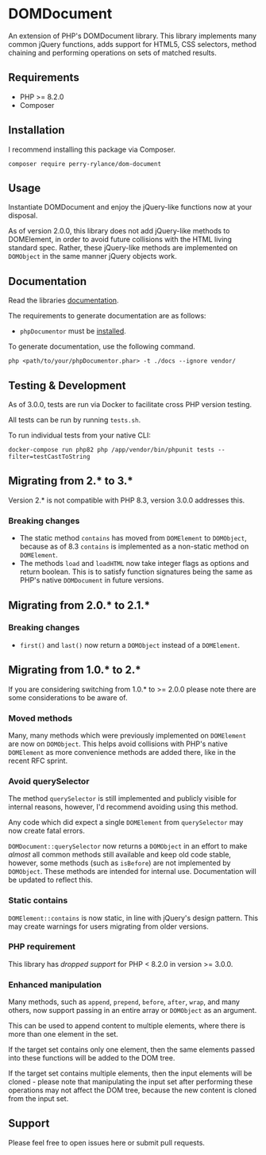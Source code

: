 # DOMDocument
An extension of PHP's DOMDocument library. This library implements many common jQuery functions, adds support for HTML5, CSS selectors, method chaining and performing operations on sets of matched results.

## Requirements
- PHP >= 8.2.0
- Composer

## Installation
I recommend installing this package via Composer.

`composer require perry-rylance/dom-document`

## Usage
Instantiate DOMDocument and enjoy the jQuery-like functions now at your disposal.

As of version 2.0.0, this library does not add jQuery-like methods to DOMElement, in order to avoid future collisions with the HTML living standard spec. Rather, these jQuery-like methods are implemented on `DOMObject` in the same manner jQuery objects work.

## Documentation
Read the libraries [documentation](https://perryrylance.github.io/DOMDocument/).

The requirements to generate documentation are as follows:

- `phpDocumentor` must be [installed](https://docs.phpdoc.org/guide/getting-started/installing.html#installation).

To generate documentation, use the following command.

`php <path/to/your/phpDocumentor.phar> -t ./docs --ignore vendor/`

## Testing & Development
As of 3.0.0, tests are run via Docker to facilitate cross PHP version testing.

All tests can be run by running `tests.sh`.

To run individual tests from your native CLI:

`docker-compose run php82 php /app/vendor/bin/phpunit tests --filter=testCastToString`

## Migrating from 2.* to 3.*
Version 2.* is not compatible with PHP 8.3, version 3.0.0 addresses this.

### Breaking changes
- The static method `contains` has moved from `DOMElement` to `DOMObject`, because as of 8.3 `contains` is implemented as a non-static method on `DOMElement`.
- The methods `load` and `loadHTML` now take integer flags as options and return boolean. This is to satisfy function signatures being the same as PHP's native `DOMDocument` in future versions.

## Migrating from 2.0.* to 2.1.*

### Breaking changes
- `first()` and `last()` now return a `DOMObject` instead of a `DOMElement`.

## Migrating from 1.0.* to 2.*
If you are considering switching from 1.0.* to >= 2.0.0 please note there are some considerations to be aware of.

### Moved methods
Many, many methods which were previously implemented on `DOMElement` are now on `DOMObject`. This helps avoid collisions with PHP's native `DOMElement` as more convenience methods are added there, like in the recent RFC sprint.

### Avoid querySelector
The method `querySelector` is still implemented and publicly visible for internal reasons, however, I'd recommend avoiding using this method.

Any code which did expect a single `DOMElement` from `querySelector` may now create fatal errors.

`DOMDocument::querySelector` now returns a `DOMObject` in an effort to make _almost_ all common methods still available and keep old code stable, however, some methods (such as `isBefore`) are not implemented by `DOMObject`. These methods are intended for internal use. Documentation will be updated to reflect this.

### Static contains
`DOMElement::contains` is now static, in line with jQuery's design pattern. This may create warnings for users migrating from older versions.

### PHP requirement
This library has _dropped support_ for PHP < 8.2.0 in version >= 3.0.0.

### Enhanced manipulation
Many methods, such as `append`, `prepend`, `before`, `after`, `wrap`, and many others, now support passing in an entire array or `DOMObject` as an argument.

This can be used to append content to multiple elements, where there is more than one element in the set.

If the target set contains only one element, then the same elements passed into these functions will be added to the DOM tree.

If the target set contains multiple elements, then the input elements will be cloned - please note that manipulating the input set after performing these operations may not affect the DOM tree, because the new content is cloned from the input set.

## Support
Please feel free to open issues here or submit pull requests.